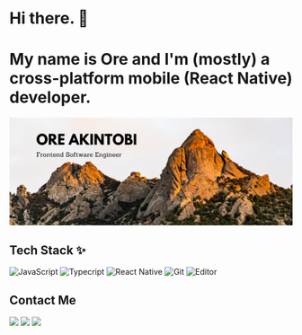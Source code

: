 
# Hi there. 👋 


#  My name is Ore and I'm (mostly) a cross-platform mobile (React Native) developer.


 ![](https://github.com/OreAkintobi/oreakintobi.github.io/blob/master/assets/header.png?raw=true) 



## Tech Stack ✨
![JavaScript](https://img.shields.io/badge/-JavaScript-171717?style=for-the-badge&logo=javascript)
![Typecript](https://img.shields.io/badge/-Typescript-007ACC?style=for-the-badge&logo=typescript&logoColor=white) 
![React Native](https://img.shields.io/badge/-React%20Native-24272e?style=for-the-badge&logo=react)
![Git](https://img.shields.io/badge/-Git-fafafa?style=for-the-badge&logo=git)
![Editor](https://img.shields.io/badge/-VSCode-blue?style=for-the-badge&logo=visual-studio-code&logoColor=white)



## Contact Me
[![](https://img.shields.io/badge/gmail-D14836?&style=for-the-badge&logo=gmail&logoColor=white)](https://mail.google.com/mail/?view=cm&source=mailto&to=oreakintobi&#64;gmail.com) [![](https://img.shields.io/badge/linkedin-%230077B5.svg?&style=for-the-badge&logo=linkedin&logoColor=white)](https://linkedin.com/in/oreakintobi) [![](https://img.shields.io/badge/twitter-%231DA1F2.svg?&style=for-the-badge&logo=twitter&logoColor=white)](https://twitter.com/oreakintobi)



<!--

Here are some ideas to get you started:

- 🔭 I’m currently working on ...
- 🌱 I’m currently learning ...
- 👯 I’m looking to collaborate on ...
- 🤔 I’m looking for help with ...
- 💬 Ask me about ...
- 📫 How to reach me: ...
- 😄 Pronouns: ...
- ⚡ Fun fact: ...
-->
